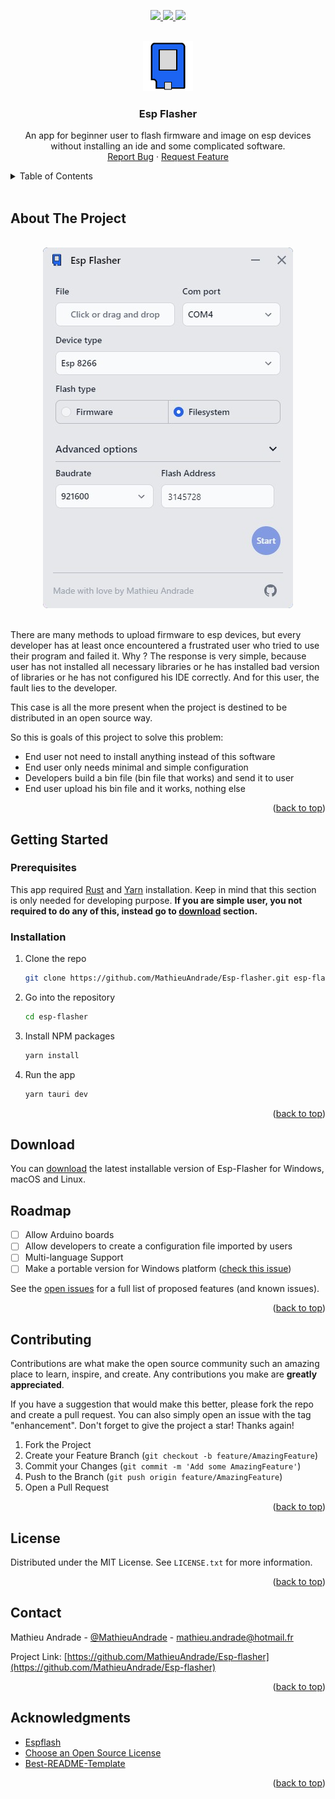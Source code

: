 <a name="readme-top"></a>

<p align="center">
    <a href="https://github.com/MathieuAndrade/Esp-flasher/network/members" alt="Forks">
      <img src="https://img.shields.io/github/forks/MathieuAndrade/Esp-flasher?style=for-the-badge" />
    </a>
    <a href="https://github.com/MathieuAndrade/Esp-flasher/stargazers" alt="Stargazers">
      <img src="https://img.shields.io/github/stars/MathieuAndrade/Esp-flasher?style=for-the-badge" />
    </a>
    <a href="https://github.com/MathieuAndrade/Esp-flasher/contributors" alt="Contributors">
      <img src="https://img.shields.io/github/contributors/MathieuAndrade/Esp-flasher?style=for-the-badge" />
    </a>
</p>

<!-- PROJECT LOGO -->
<br />
<div align="center">
  <a href="https://github.com/othneildrew/Best-README-Template">
    <img src=".github/assets/logo.png" alt="Logo" width="80" height="80">
  </a>

  <h3 align="center">Esp Flasher</h3>

  <p align="center">
    An app for beginner user to flash firmware and image on esp devices without installing an ide and some complicated software.
    <br />
    <a href="https://github.com/MathieuAndrade/Esp-flasher/issues">Report Bug</a>
    ·
    <a href="https://github.com/MathieuAndrade/Esp-flasher/issues">Request Feature</a>
  </p>
</div>

<!-- TABLE OF CONTENTS -->
<details>
  <summary>Table of Contents</summary>
  <ol>
    <li>
      <a href="#about-the-project">About The Project</a>
    </li>
    <li>
      <a href="#getting-started">Getting Started</a>
      <ul>
        <li><a href="#prerequisites">Prerequisites</a></li>
        <li><a href="#installation">Installation</a></li>
      </ul>
    </li>
    <li><a href="#download">Download</a></li>
    <!--<li><a href="#usage">Usage</a></li>-->
    <li><a href="#roadmap">Roadmap</a></li>
    <li><a href="#contributing">Contributing</a></li>
    <li><a href="#license">License</a></li>
    <li><a href="#contact">Contact</a></li>
    <li><a href="#acknowledgments">Acknowledgments</a></li>
  </ol>
</details>
</br>

<!-- ABOUT THE PROJECT -->

## About The Project

</br>
<div align="center">
  <img src=".github/assets/software.png" alt="Logo">
</div>
</br>

There are many methods to upload firmware to esp devices, but every developer has at least once encountered a frustrated user who tried to use their program and failed it. Why ? The response is very simple, because user has not installed all necessary libraries or he has installed bad version of libraries or he has not configured his IDE correctly. And for this user, the fault lies to the developer.

This case is all the more present when the project is destined to be distributed in an open source way.

So this is goals of this project to solve this problem:

- End user not need to install anything instead of this software
- End user only needs minimal and simple configuration
- Developers build a bin file (bin file that works) and send it to user
- End user upload his bin file and it works, nothing else

<p align="right">(<a href="#readme-top">back to top</a>)</p>

<!-- GETTING STARTED -->

## Getting Started

### Prerequisites

This app required [Rust](https://www.rust-lang.org/fr/tools/install) and [Yarn](https://classic.yarnpkg.com/lang/en/docs/install) installation. Keep in mind that this section is only needed for developing purpose.
**If you are simple user, you not required to do any of this, instead go to <a href="#download">download</a> section.**

### Installation

1. Clone the repo
   ```sh
   git clone https://github.com/MathieuAndrade/Esp-flasher.git esp-flasher
   ```
2. Go into the repository
   ```sh
   cd esp-flasher
   ```
3. Install NPM packages
   ```sh
   yarn install
   ```
4. Run the app
   ```sh
   yarn tauri dev
   ```

<p align="right">(<a href="#readme-top">back to top</a>)</p>

<!-- USAGE EXAMPLES -->

<!--
## Usage

Use this space to show useful examples of how a project can be used. Additional screenshots, code examples and demos work well in this space. You may also link to more resources.

_For more examples, please refer to the [Documentation](https://example.com)_

<p align="right">(<a href="#readme-top">back to top</a>)</p>
-->

<!-- DOWNLOAD -->

## Download

You can [download](https://github.com/MathieuAndrade/Esp-flasher/releases) the latest installable version of Esp-Flasher for Windows, macOS and Linux.

<!-- ROADMAP -->

## Roadmap

- [ ] Allow Arduino boards
- [ ] Allow developers to create a configuration file imported by users
- [ ] Multi-language Support
- [ ] Make a portable version for Windows platform ([check this issue](https://github.com/tauri-apps/tauri-action/issues/302))

See the [open issues](https://github.com/MathieuAndrade/Esp-flasher/issues) for a full list of proposed features (and known issues).

<p align="right">(<a href="#readme-top">back to top</a>)</p>

<!-- CONTRIBUTING -->

## Contributing

Contributions are what make the open source community such an amazing place to learn, inspire, and create. Any contributions you make are **greatly appreciated**.

If you have a suggestion that would make this better, please fork the repo and create a pull request. You can also simply open an issue with the tag "enhancement".
Don't forget to give the project a star! Thanks again!

1. Fork the Project
2. Create your Feature Branch (`git checkout -b feature/AmazingFeature`)
3. Commit your Changes (`git commit -m 'Add some AmazingFeature'`)
4. Push to the Branch (`git push origin feature/AmazingFeature`)
5. Open a Pull Request

<p align="right">(<a href="#readme-top">back to top</a>)</p>

<!-- LICENSE -->

## License

Distributed under the MIT License. See `LICENSE.txt` for more information.

<p align="right">(<a href="#readme-top">back to top</a>)</p>

<!-- CONTACT -->

## Contact

Mathieu Andrade - [@MathieuAndrade](https://twitter.com/MathieuAndrade) - mathieu.andrade@hotmail.fr

Project Link: [https://github.com/MathieuAndrade/Esp-flasher](https://github.com/MathieuAndrade/Esp-flasher)

<p align="right">(<a href="#readme-top">back to top</a>)</p>

<!-- ACKNOWLEDGMENTS -->

## Acknowledgments

- [Espflash](https://github.com/esp-rs/espflash)
- [Choose an Open Source License](https://choosealicense.com)
- [Best-README-Template](https://github.com/othneildrew/Best-README-Template)

<p align="right">(<a href="#readme-top">back to top</a>)</p>

<!-- MARKDOWN LINKS & IMAGES -->
<!-- https://www.markdownguide.org/basic-syntax/#reference-style-links -->

[Svelte.dev]: https://img.shields.io/badge/Svelte-4A4A55?style=for-the-badge&logo=svelte&logoColor=FF3E00
[Svelte-url]: https://svelte.dev/
[Tauri.dev]: https://img.shields.io/badge/Tauri-FFC131?style=for-the-badge&logo=Tauri&logoColor=white
[Tauri-url]: https://tauri.app/
